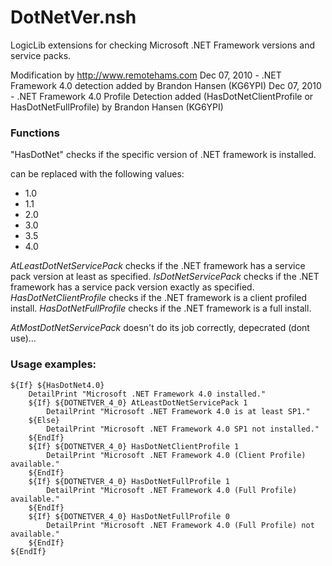 # DotNetVer.nsh

LogicLib extensions for checking Microsoft .NET Framework versions and service packs.

Modification by http://www.remotehams.com
Dec 07, 2010 - .NET Framework 4.0 detection added by Brandon Hansen (KG6YPI)
Dec 07, 2010 - .NET Framework 4.0 Profile Detection added (HasDotNetClientProfile or HasDotNetFullProfile) by Brandon Hansen (KG6YPI)

### Functions
"HasDotNet<version>" checks if the specific version of .NET framework is installed.

<version> can be replaced with the following values:

  - 1.0
  - 1.1
  - 2.0
  - 3.0
  - 3.5
  - 4.0

*AtLeastDotNetServicePack* checks if the .NET framework has a service pack version at least as specified.
*IsDotNetServicePack* checks if the .NET framework has a service pack version exactly as specified.
*HasDotNetClientProfile* checks if the .NET framework is a client profiled install.
*HasDotNetFullProfile* checks if the .NET framework is a full install.

*AtMostDotNetServicePack* doesn't do its job correctly, depecrated (dont use)...

### Usage examples:

    ${If} ${HasDotNet4.0}
        DetailPrint "Microsoft .NET Framework 4.0 installed."
        ${If} ${DOTNETVER_4_0} AtLeastDotNetServicePack 1
            DetailPrint "Microsoft .NET Framework 4.0 is at least SP1."
        ${Else}
            DetailPrint "Microsoft .NET Framework 4.0 SP1 not installed."
        ${EndIf}
        ${If} ${DOTNETVER_4_0} HasDotNetClientProfile 1
            DetailPrint "Microsoft .NET Framework 4.0 (Client Profile) available."
        ${EndIf}
        ${If} ${DOTNETVER_4_0} HasDotNetFullProfile 1
            DetailPrint "Microsoft .NET Framework 4.0 (Full Profile) available."
        ${EndIf}
        ${If} ${DOTNETVER_4_0} HasDotNetFullProfile 0
            DetailPrint "Microsoft .NET Framework 4.0 (Full Profile) not available."
        ${EndIf}
    ${EndIf}